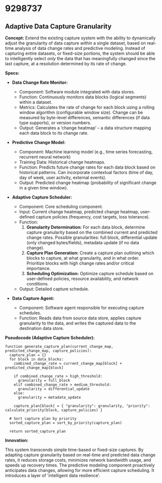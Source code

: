 # 9298737

## Adaptive Data Capture Granularity

**Concept:** Extend the existing capture system with the ability to dynamically adjust the granularity of data capture *within* a single dataset, based on real-time analysis of data change rates and predictive modeling.  Instead of capturing entire datasets, or fixed-size portions, the system should be able to intelligently select *only* the data that has meaningfully changed since the last capture, at a resolution determined by its rate of change.

**Specs:**

*   **Data Change Rate Monitor:**
    *   Component:  Software module integrated with data stores.
    *   Function: Continuously monitors data blocks (logical segments) within a dataset.
    *   Metrics: Calculates the rate of change for each block using a rolling window algorithm (configurable window size).  Change can be measured by byte-level differences, semantic differences (if data type supports), or version numbers.
    *   Output: Generates a ‘change heatmap’ – a data structure mapping each data block to its change rate.

*   **Predictive Change Model:**
    *   Component: Machine learning model (e.g., time series forecasting, recurrent neural network)
    *   Training Data: Historical change heatmaps.
    *   Function: Predicts future change rates for each data block based on historical patterns.  Can incorporate contextual factors (time of day, day of week, user activity, external events).
    *   Output:  Predicted change heatmap (probability of significant change in a given time window).

*   **Adaptive Capture Scheduler:**
    *   Component:  Core scheduling component.
    *   Input:  Current change heatmap, predicted change heatmap, user-defined capture policies (frequency, cost targets, loss tolerance).
    *   Function:
        1.  **Granularity Determination:** For each data block, determine capture granularity based on the combined current and predicted change rates.  Possible granularities:  full block, differential update (only changed bytes/fields), metadata update (if no data change).
        2.  **Capture Plan Generation:**  Create a capture plan outlining which blocks to capture, at what granularity, and in what order.  Prioritize blocks with high change rates and/or critical importance.
        3.  **Scheduling Optimization:** Optimize capture schedule based on user-defined policies, resource availability, and network conditions.
    *   Output:  Detailed capture schedule.

*   **Data Capture Agent:**
    *   Component:  Software agent responsible for executing capture schedules.
    *   Function:  Reads data from source data store, applies capture granularity to the data, and writes the captured data to the destination data store.

**Pseudocode (Adaptive Capture Scheduler):**

```
function generate_capture_plan(current_change_map, predicted_change_map, capture_policies):
  capture_plan = {}
  for block in data_blocks:
    combined_change_rate = current_change_map[block] + predicted_change_map[block]

    if combined_change_rate > high_threshold:
      granularity = full_block
    elif combined_change_rate > medium_threshold:
      granularity = differential_update
    else:
      granularity = metadata_update

    capture_plan[block] = { "granularity": granularity, "priority": calculate_priority(block, capture_policies) }

  # Sort capture plan by priority
  sorted_capture_plan = sort_by_priority(capture_plan)

  return sorted_capture_plan
```

**Innovation:**

This system transcends simple time-based or fixed-size captures. By adapting capture granularity based on real-time and predicted data change rates, it reduces storage costs, minimizes network bandwidth usage, and speeds up recovery times.  The predictive modeling component proactively anticipates data changes, allowing for more efficient capture scheduling.  It introduces a layer of 'intelligent data resilience'.